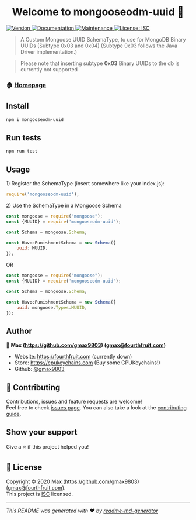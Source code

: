 <h1 align="center">Welcome to mongooseodm-uuid 👋</h1>
<p>
  <a href="https://www.npmjs.com/package/mongooseodm-uuid" target="_blank">
    <img alt="Version" src="https://img.shields.io/npm/v/mongooseodm-uuid.svg?style=flat-square">
  </a>
  <a href="https://github.com/gmax9803/mongoose-uuid#readme" target="_blank">
    <img alt="Documentation" src="https://img.shields.io/badge/documentation-yes-brightgreen.svg?style=flat-square" />
  </a>
  <a href="https://github.com/gmax9803/mongoose-uuid/graphs/commit-activity" target="_blank">
    <img alt="Maintenance" src="https://img.shields.io/maintenance/yes/2020.svg?style=flat-square" />
  </a>
  <a href="https://github.com/gmax9803/mongoose-uuid/blob/master/LICENSE" target="_blank">
    <img alt="License: ISC" src="https://img.shields.io/github/license/gmax9803/mongoose-uuid.svg?style=flat-square" />
  </a>
</p>

> A Custom Mongoose UUID SchemaType, to use for MongoDB Binary UUIDs (Subtype 0x03 and 0x04)
> (Subtype 0x03 follows the Java Driver implementation.)

> Please note that inserting subtype **0x03** Binary UUIDs to the db is currently not supported

### 🏠 [Homepage](https://github.com/gmax9803/mongoose-uuid#readme)

## Install

```sh
npm i mongooseodm-uuid
```

## Run tests

```sh
npm run test
```

## Usage
1\) Register the SchemaType (insert somewhere like your index.js):
```js
require('mongooseodm-uuid');
```
2\) Use the SchemaType in a Mongoose Schema
```js
const mongoose = require("mongoose");
const {MUUID} = require('mongooseodm-uuid');

const Schema = mongoose.Schema;

const HavocPunishmentSchema = new Schema({
    uuid: MUUID,
});
```
OR
```js
const mongoose = require("mongoose");
const {MUUID} = require('mongooseodm-uuid');

const Schema = mongoose.Schema;

const HavocPunishmentSchema = new Schema({
    uuid: mongoose.Types.MUUID,
});
```
## Author

👤 **Max (https://github.com/gmax9803) (gmax@fourthfruit.com)**

* Website: https://fourthfruit.com (currently down)
* Store: https://cpukeychains.com (Buy some CPUKeychains!)
* Github: [@gmax9803](https://github.com/gmax9803)

## 🤝 Contributing

Contributions, issues and feature requests are welcome!<br />Feel free to check [issues page](https://github.com/gmax9803/mongoose-uuid/issues). You can also take a look at the [contributing guide](https://github.com/gmax9803/mongoose-uuid/blob/master/CONTRIBUTING.md).

## Show your support

Give a ⭐️ if this project helped you!

## 📝 License

Copyright © 2020 [Max (https://github.com/gmax9803) (gmax@fourthfruit.com)](https://github.com/gmax9803). <br />
This project is [ISC](https://github.com/gmax9803/mongoose-uuid/blob/master/LICENSE) licensed.

***
_This README was generated with ❤️ by [readme-md-generator](https://github.com/kefranabg/readme-md-generator)_